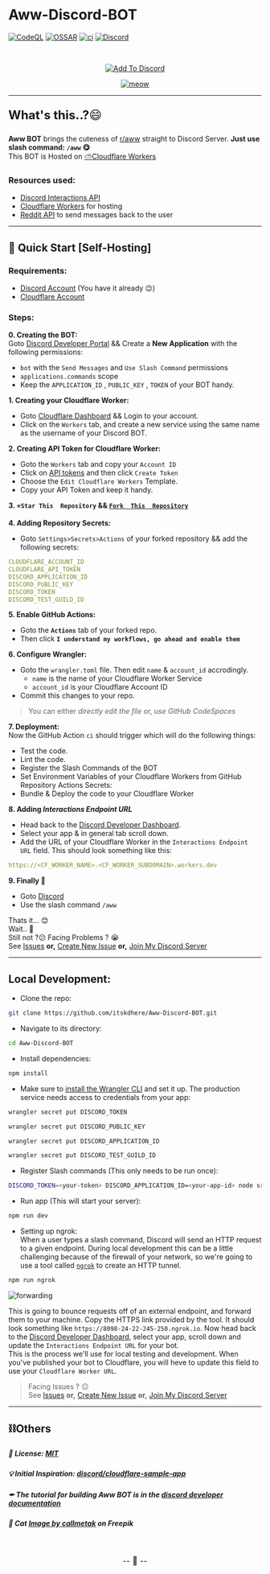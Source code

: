 # Aww-Discord-BOT

[![CodeQL](https://github.com/itskdhere/Aww-Discord-BOT/actions/workflows/codeql.yml/badge.svg)](https://github.com/itskdhere/Aww-Discord-BOT/actions/workflows/codeql.yml)
[![OSSAR](https://github.com/itskdhere/Aww-Discord-BOT/actions/workflows/ossar.yml/badge.svg)](https://github.com/itskdhere/Aww-Discord-BOT/actions/workflows/ossar.yml)
[![ci](https://github.com/itskdhere/Aww-Discord-BOT/actions/workflows/ci.yaml/badge.svg)](https://github.com/itskdhere/Aww-Discord-BOT/actions/workflows/ci.yaml)
<a href="https://awwbot.pages.dev/support" title="Join Support Server"><img alt="Discord" src="https://img.shields.io/discord/917792741054894131?color=%235865F2&label=Discord&logo=discord&logoColor=%23FFFFFF"></a>

<br>
<p align="center">
<a href="https://awwbot.pages.dev/invite" title="Add Bot To Your Discord Server">
<img alt="Add To Discord" src="https://img.shields.io/badge/Add%20BOT%20To%20Your%20Discord%20Server-EB459E?style=for-the-badge&logoColor=white&logo=discord"></a></p>
<p align="center">
<a href="https://awwbot.pages.dev" title="Visit WebSite">
<img src="https://awwbot.pages.dev/favicon.png" alt="meow"></a></p>

---

<font size='5px'>
<p>
<b>What's this..?</b>😄
</p>
</font>

**Aww BOT** brings the cuteness of [r/aww](https://www.reddit.com/r/aww/) straight to Discord Server. **Just use slash command: `/aww` 😋** <br>
This BOT is Hosted on [⛅Cloudflare Workers](https://workers.cloudflare.com/)


<!--
🌐[**Website**](https://awwbot.pages.dev/)
<font size='8px'>
<p style="border: #5865F2 2px solid">
<a href="https://awwbot.pages.dev/invite" style='text-decoration: none'>
<img width='20px' src='https://assets-global.website-files.com/6257adef93867e50d84d30e2/636e0a69f118df70ad7828d4_icon_clyde_blurple_RGB.svg'>
<b>Add BOT To Your Server</b>
</a>
</p>
<p style="border: #5865F2 2px solid">
<a href="#" style='text-decoration: none'>
<img width='17px' src='https://assets-global.website-files.com/6257adef93867e50d84d30e2/636e0a69f118df70ad7828d4_icon_clyde_blurple_RGB.svg'>
<b>Join Support Server</b>
</a>
</p>
</font> 
-->

### Resources used:
- [Discord Interactions API](https://discord.com/developers/docs/interactions/receiving-and-responding)
- [Cloudflare Workers](https://workers.cloudflare.com/) for hosting
- [Reddit API](https://www.reddit.com/dev/api/) to send messages back to the user
---


## 📡 Quick Start [Self-Hosting] 
### **Requirements:**
 - [Discord Account](https://discord.com/) (You have it already 😉)
 - [Cloudflare Account](https://www.cloudflare.com/)

### **Steps:**
**0. Creating the BOT:** <br>
Goto [Discord Developer Portal](https://discord.com/developers/applications) && Create a **New Application** with the following permissions:
- `bot` with the `Send Messages` and `Use Slash Command` permissions
- `applications.commands` scope
- Keep the `APPLICATION_ID` , `PUBLIC_KEY` , `TOKEN` of your BOT handy.

**1. Creating your Cloudflare Worker:** <br>
- Goto [Cloudflare Dashboard](https://dash.cloudflare.com/) && Login to your account. <br>
- Click on the `Workers` tab, and create a new service using the same name as the username of your Discord BOT.

**2. Creating API Token for Cloudflare Worker:**
- Goto the `Workers` tab and copy your `Account ID`
- Click on [API tokens](https://dash.cloudflare.com/profile/api-tokens) and then click `Create Token`
- Choose the `Edit Cloudflare Workers` Template.
- Copy your API Token and keep it handy.


**3. `⭐Star This  Repository` && [`Fork  This  Repository`](https://github.com/itskdhere/Aww-Discord-BOT/fork)** <br>

**4. Adding Repository Secrets:**
- Goto `Settings>Secrets>Actions` of your forked  repository && add the following secrets:
```yaml
CLOUDFLARE_ACCOUNT_ID
CLOUDFLARE_API_TOKEN
DISCORD_APPLICATION_ID
DISCORD_PUBLIC_KEY
DISCORD_TOKEN
DISCORD_TEST_GUILD_ID
```

**5. Enable GitHub Actions:** <br>
- Goto the **`Actions`** tab of your forked repo.
- Then click **`I understand my workflows, go ahead and enable them`**

**6. Configure Wrangler:** <br>
- Goto the `wrangler.toml` file. Then edit `name` & `account_id` accrodingly.
   - `name` is the name of your Cloudflare Worker Service
   - `account_id` is your Cloudflare Account ID
- Commit this changes to your repo. 
> You can either *directly edit the file* or, *use GitHub CodeSpaces*

**7. Deployment:** <br>
Now the GitHub Action `ci` should trigger  which will do the following things:
- Test the code.
- Lint the code.
- Register the Slash Commands of the BOT
- Set Environment Variables of your Cloudflare Workers from GitHub Repository Actions Secrets:
- Bundle & Deploy the code to your Cloudflare Worker

**8. Adding *Interactions Endpoint URL***
- Head back to the [Discord Developer Dashboard](https://discord.com/developers/applications).
- Select your app & in general tab scroll down.
- Add the URL of your Cloudflare Worker in the `Interactions Endpoint URL` field. This should look something like this:
```yml
https://<CF_WORKER_NAME>.<CF_WORKER_SUBDOMAIN>.workers.dev
```

**9. Finally 🎉**
- Goto [Discord](https://discord.com/app)
- Use the slash command `/aww`

Thats it... 😊<br>
Wait.. 🤨 <br>
Still not ?😕 Facing Problems ? 😭<br>
See [Issues](https://github.com/itskdhere/Aww-Discord-BOT/issues) **or,** [Create New Issue](https://github.com/itskdhere/Aww-Discord-BOT/issues/new) **or,** [Join My Discord Server](https://awwbot.pages.dev/support)


---
## Local Development:
- Clone the repo:
```bash
git clone https://github.com/itskdhere/Aww-Discord-BOT.git
```

- Navigate to its directory:
```bash
cd Aww-Discord-BOT
```

- Install dependencies:
```bash
npm install
```

- Make sure to [install the Wrangler CLI](https://developers.cloudflare.com/workers/cli-wrangler/install-update/) and set it up. The production service needs access to credentials from your app:

```bash
wrangler secret put DISCORD_TOKEN
```
```bash
wrangler secret put DISCORD_PUBLIC_KEY
```
```bash
wrangler secret put DISCORD_APPLICATION_ID
```
```bash
wrangler secret put DISCORD_TEST_GUILD_ID
```

- Register Slash commands (This only needs to be run once):
```bash
DISCORD_TOKEN=<your-token> DISCORD_APPLICATION_ID=<your-app-id> node src/register.js
```

- Run app (This will start your server):
```bash
npm run dev
```

- Setting up ngrok: <br>
When a user types a slash command, Discord will send an HTTP request to a given endpoint. During local development this can be a little challenging because of the firewall of your network, so we're going to use a tool called [`ngrok`](https://ngrok.com/) to create an HTTP tunnel.
```bash
npm run ngrok
```

![forwarding](https://user-images.githubusercontent.com/534619/157511497-19c8cef7-c349-40ec-a9d3-4bc0147909b0.png)

This is going to bounce requests off of an external endpoint, and forward them to your machine. Copy the HTTPS link provided by the tool. It should look something like `https://8098-24-22-245-250.ngrok.io`. Now head back to the [Discord Developer Dashboard](https://discord.com/developers/applications), select your app, scroll down and update the `Interactions Endpoint URL` for your bot. <br>
This is the process we'll use for local testing and development. When you've published your bot to Cloudflare, you will heve to update this field to use your `Cloudflare Worker URL`.

> Facing Issues ? 😐<br>
See [Issues](https://github.com/itskdhere/Aww-Discord-BOT/issues) **or,** [Create New Issue](https://github.com/itskdhere/Aww-Discord-BOT/issues/new) **or,** [Join My Discord Server](https://awwbot.pages.dev/support)


---

## ⛓Others
##### 📝 License: [MIT](https://github.com/itskdhere/Aww-Discord-BOT/blob/main/LICENSE)
##### 💡 Initial Inspiration:  [discord/cloudflare-sample-app](https://github.com/discord/cloudflare-sample-app)
##### ✒ The tutorial for building Aww BOT is in the [discord developer documentation](https://discord.com/developers/docs/tutorials/hosting-on-cloudflare-workers)
##### 🎨 Cat <a href="https://www.freepik.com/free-vector/set-vector-cute-cartoonish-cats-isolated-white-background_26373379.htm#query=cat%20svg&position=6&from_view=search&track=sph">Image by callmetak</a> on Freepik

<br>
<font size='3px'>
<p align='center'>
-- 🙂 --
</p>
</font>
